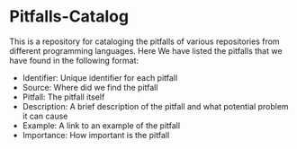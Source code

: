 # Pitfalls-Catalog
This is a repository for cataloging the pitfalls of various repositories from different programming languages. Here We have listed the pitfalls that we have found in the following format:
- Identifier: Unique identifier for each pitfall
- Source: Where did we find the pitfall
- Pitfall: The pitfall itself
- Description: A brief description of the pitfall and what potential problem it can cause
- Example: A link to an example of the pitfall
- Importance: How important is the pitfall
